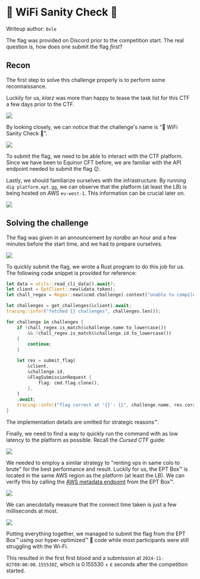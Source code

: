 # 👶 WiFi Sanity Check 👶

Writeup author: `0xle`

The flag was provided on Discord prior to the competition start. The real question is, how does one submit the flag
*first*?

## Recon

The first step to solve this challenge properly is to perform some reconnaissance.

Luckily for us, *klarz* was more than happy to tease the task list for this CTF a few days prior to the CTF.

![](klarz1.png)

By looking closely, we can notice that the challenge's name is "👶 WiFi Sanity Check 👶".

![](klarz2.png)

To submit the flag, we need to be able to interact with the CTF platform. Since we have been to Equinor CFT
before, we are familiar with the API endpoint needed to submit the flag 😉.

Lastly, we should familiarize ourselves with the infrastructure. By running `dig platform.ept.gg`, we can observe that
the platform (at least the LB) is being hosted on AWS `eu-west-1`. This information can be crucial later on.

![](dig.png)

## Solving the challenge

The flag was given in an announcement by *nordbo* an hour and a few minutes before the start time, and we had to prepare
ourselves.

![](flag.png)

To quickly submit the flag, we wrote a Rust program to do this job for us. The following code snippet is provided for
reference:

```rust
let data = utils::read_cli_data().await?;
let client = EptClient::new(&data.token);
let chall_regex = Regex::new(&cmd.challenge).context("unable to compile regex")?;

let challenges = get_challenges(&client).await;
tracing::info!("fetched {} challenges", challenges.len());

for challenge in challenges {
    if !chall_regex.is_match(&challenge.name.to_lowercase())
        && !chall_regex.is_match(&challenge.id.to_lowercase())
    {
        continue;
    }

    let res = submit_flag(
        &client,
        &challenge.id,
        &FlagSubmissionRequest {
            flag: cmd.flag.clone(),
        },
    )
    .await;
    tracing::info!("flag correct at '{}': {}", challenge.name, res.correct);
}
```

The implementation details are omitted for strategic reasons™.

Finally, we need to find a way to quickly run the command with as low latency to the platform as possible. Recall the
*Cursed CTF* guide:

![](cursed.png)

We needed to employ a similar strategy to "renting vps in same colo to brute" for the best performance and result.
Luckily for us, the EPT Box™ is located in the same AWS region as the platform (at least the LB). We can verify this by
calling
the [AWS metadata endpoint](https://docs.aws.amazon.com/AWSEC2/latest/UserGuide/ec2-instance-metadata.html#instancedata-data-categories)
from the EPT Box™.

![](recon1.png)

We can anecdotally measure that the connect time taken is just a few milliseconds at most.

![](recon2.png)

Putting everything together, we managed to submit the flag from the EPT Box™ using our hyper-optimized™ 🦀 code while
most participants were still struggling with the Wi-Fi.

This resulted in the first first blood and a submission at `2024-11-02T09:00:00.155530Z`, which is 0.155530 + ε seconds
after the competition started.
